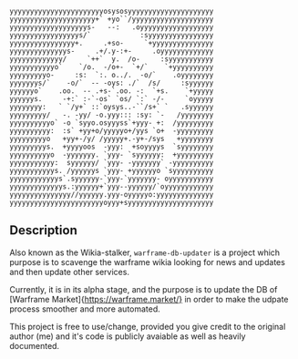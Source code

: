     yyyyyyyyyyyyyyyyyyyyyyyosysosyyyyyyyyyyyyyyyyyyyyy
    yyyyyyyyyyyyyyyyyyyyy+` +yo``/yyyyyyyyyyyyyyyyyyyy
    yyyyyyyyyyyyyyyyyyys-   --:   .oyyyyyyyyyyyyyyyyyy
    yyyyyyyyyyyyyyyyys/`            :syyyyyyyyyyyyyyyy
    yyyyyyyyyyyyyyyy+.     .+so-     `+yyyyyyyyyyyyyyy
    yyyyyyyyyyyyyys-     .+/.y-:+-     .oyyyyyyyyyyyyy
    yyyyyyyyyyyyy/     `++`  y.  /o-     :syyyyyyyyyyy
    yyyyyyyyyyyo`    `/o.  -/o+-  `+/`    `+yyyyyyyyyy
    yyyyyyyyyo-     :s:  `:. o../.  -o/`    .oyyyyyyyy
    yyyyyyys/`    -o/`  -- -oys: ./`  /s/     :syyyyyy
    yyyyyyo`    .oo.  -- .+s-`.oo. -:  `+s.    `+yyyyy
    yyyyyys.     -+:` :-`-os` `os/ `:` -/-     `oyyyyy
    yyyyyyyy:   ` `/y+` ::`oysys..-``/s+` `   .syyyyyy
    yyyyyyyyy/   -. -yy/ -o.yyy::: :sy: `-   /yyyyyyyy
    yyyyyyyyyyo` -o `syyo.osyyyss`+yyy- +:  /yyyyyyyyy
    yyyyyyyyyy:  :s` +yy+o/yyyyyo+/yys `o+  -yyyyyyyyy
    yyyyyyyyyo   +yy+-/y/ /yyyyy+.-y+-/sys   +yyyyyyyy
    yyyyyyyyys.  +yyyyoos  -yyy:  +soyyyys  `syyyyyyyy
    yyyyyyyyyyo  -yyyyyyy. `yyy- `syyyyyy:  +yyyyyyyyy
    yyyyyyyyyyy:  syyyyyy/ `yyy- -yyyyyyy` -yyyyyyyyyy
    yyyyyyyyyyys. /yyyyyys `yyy- +yyyyyyo `syyyyyyyyyy
    yyyyyyyyyyyys`.syyyyyy-`yyy-`yyyyyyy- oyyyyyyyyyyy
    yyyyyyyyyyyyys.:yyyyyy+`yyy--yyyyyy/`oyyyyyyyyyyyy
    yyyyyyyyyyyyyyy//yyyyyy.yyy-oyyyyyo:yyyyyyyyyyyyyy
    yyyyyyyyyyyyyyyyyyyyyyyoyyy+syyyyyyyyyyyyyyyyyyyyy

    
Description
----------
Also known as the Wikia-stalker, `warframe-db-updater` is a project which 
purpose is to scavenge the warframe wikia looking for news and updates and then 
update other services. 

Currently, it is in its alpha stage, and the purpose is to update the DB of 
[Warframe Market]{https://warframe.market/} in order to make the udpate process
smoother and more automated. 

This project is free to use/change, provided you give credit to the original 
author (me) and it's code is publicly avaiable as well as heavily documented. 


